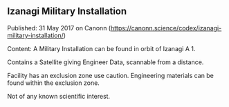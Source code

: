 ## Izanagi Military Installation

Published: 31 May 2017 on Canonn (https://canonn.science/codex/izanagi-military-installation/)

Content: A Military Installation can be found in orbit of Izanagi A 1.

Contains a Satellite giving Engineer Data, scannable from a distance.

Facility has an exclusion zone use caution. Engineering materials can be found within the exclusion zone.

Not of any known scientific interest.
